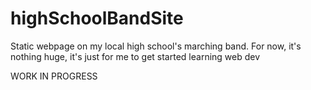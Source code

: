 # highSchoolBandSite
Static webpage on my local high school's marching band. For now, it's nothing huge, it's just for me to get started learning web dev

WORK IN PROGRESS

